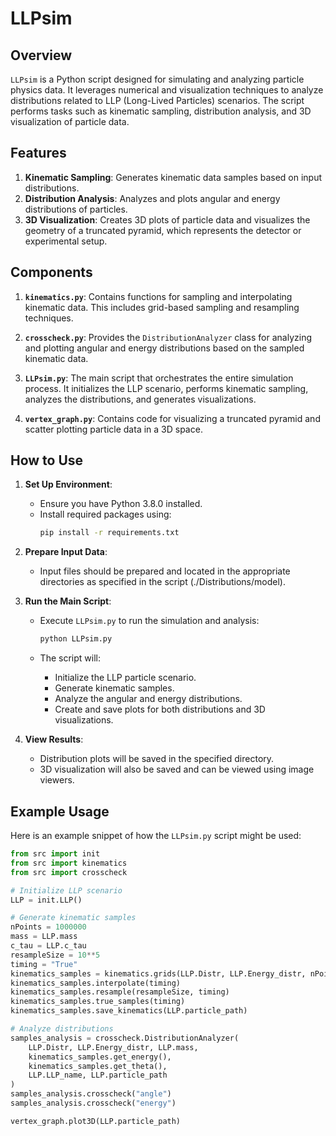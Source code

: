 # LLPsim

## Overview

`LLPsim` is a Python script designed for simulating and analyzing particle physics data. It leverages numerical and visualization techniques to analyze distributions related to LLP (Long-Lived Particles) scenarios. The script performs tasks such as kinematic sampling, distribution analysis, and 3D visualization of particle data.

## Features

1. **Kinematic Sampling**: Generates kinematic data samples based on input distributions.
2. **Distribution Analysis**: Analyzes and plots angular and energy distributions of particles.
3. **3D Visualization**: Creates 3D plots of particle data and visualizes the geometry of a truncated pyramid, which represents the detector or experimental setup.

## Components

1. **`kinematics.py`**: Contains functions for sampling and interpolating kinematic data. This includes grid-based sampling and resampling techniques.

2. **`crosscheck.py`**: Provides the `DistributionAnalyzer` class for analyzing and plotting angular and energy distributions based on the sampled kinematic data.

3. **`LLPsim.py`**: The main script that orchestrates the entire simulation process. It initializes the LLP scenario, performs kinematic sampling, analyzes the distributions, and generates visualizations.

4. **`vertex_graph.py`**: Contains code for visualizing a truncated pyramid and scatter plotting particle data in a 3D space.

## How to Use

1. **Set Up Environment**:
   - Ensure you have Python 3.8.0 installed.
   - Install required packages using:
     ```bash
     pip install -r requirements.txt
     ```

2. **Prepare Input Data**:
   - Input files should be prepared and located in the appropriate directories as specified in the script (./Distributions/model).

3. **Run the Main Script**:
   - Execute `LLPsim.py` to run the simulation and analysis:
     ```bash
     python LLPsim.py
     ```

   - The script will:
     - Initialize the LLP particle scenario.
     - Generate kinematic samples.
     - Analyze the angular and energy distributions.
     - Create and save plots for both distributions and 3D visualizations.

4. **View Results**:
   - Distribution plots will be saved in the specified directory.
   - 3D visualization will also be saved and can be viewed using image viewers.

## Example Usage

Here is an example snippet of how the `LLPsim.py` script might be used:

```python
from src import init
from src import kinematics
from src import crosscheck

# Initialize LLP scenario
LLP = init.LLP()

# Generate kinematic samples
nPoints = 1000000
mass = LLP.mass
c_tau = LLP.c_tau
resampleSize = 10**5
timing = "True"
kinematics_samples = kinematics.grids(LLP.Distr, LLP.Energy_distr, nPoints, mass, c_tau)
kinematics_samples.interpolate(timing)
kinematics_samples.resample(resampleSize, timing)
kinematics_samples.true_samples(timing)
kinematics_samples.save_kinematics(LLP.particle_path)

# Analyze distributions
samples_analysis = crosscheck.DistributionAnalyzer(
    LLP.Distr, LLP.Energy_distr, LLP.mass, 
    kinematics_samples.get_energy(), 
    kinematics_samples.get_theta(), 
    LLP.LLP_name, LLP.particle_path
)
samples_analysis.crosscheck("angle")
samples_analysis.crosscheck("energy")

vertex_graph.plot3D(LLP.particle_path)

